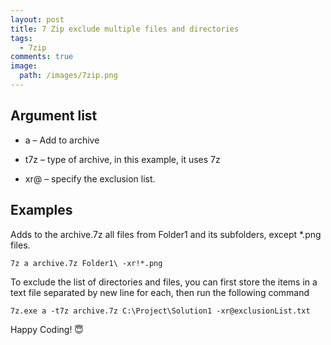 ```yaml
---
layout: post
title: 7 Zip exclude multiple files and directories
tags:
  - 7zip
comments: true
image:
  path: /images/7zip.png
---
```


<!-- ![_config.yml]({{ site.baseurl }}/images/7zip.png) -->

<!--more-->

## Argument list

- a – Add to archive

- t7z – type of archive, in this example, it uses 7z

- xr@ – specify the exclusion list.

## Examples

Adds to the archive.7z all files from Folder1 and its subfolders, except \*.png files.

```
7z a archive.7z Folder1\ -xr!*.png

```

To exclude the list of directories and files, you can first store the items in a text file separated by new line for each, then run the following command

```
7z.exe a -t7z archive.7z C:\Project\Solution1 -xr@exclusionList.txt
```

Happy Coding! 😇
